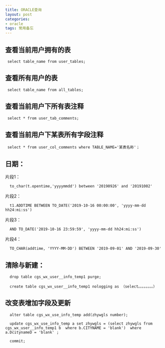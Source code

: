 ```yaml
---
title: ORACLE查询
layout: post
categories:
- oracle
tags: 常用备忘
---
```


## 查看当前用户拥有的表

     select table_name from user_tables;

## 查看所有用户的表
  
     select table_name from all_tables;

## 查看当前用户下所有表注释

     select * from user_tab_comments;

## 查看当前用户下某表所有字段注释

     select * from user_col_comments where TABLE_NAME='某表名称'；

## 日期：

片段1：

      to_char(t.opentime,'yyyymmdd') between '20190926' and '20191002'

片段2：

      t1.ADDTIME BETWEEN TO_DATE('2019-10-16 00:00:00', 'yyyy-mm-dd hh24:mi:ss') 

片段3：

      AND TO_DATE('2019-10-16 23:59:59', 'yyyy-mm-dd hh24:mi:ss')

片段4：

      TO_CHAR(addtime, 'YYYY-MM-DD') BETWEEN '2019-09-01' AND '2019-09-30'

## 清除与新建：

      drop table cgs_wx_user__info_temp1 purge;

      create table cgs_wx_user__info_temp1 nologging as （select。。。。。。。。）

## 改变表增加字段及更新

      alter table cgs_wx_use_info_temp add(zhywgls number);

      update cgs_wx_use_info_temp a set zhywgls = (select zhywgls from  cgs_wx_user__info_temp1 b  where b.CITYNAME = 'blank')  where a.DcitynameD = 'blank' ; 

      commit; 
